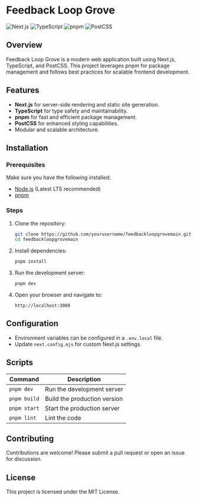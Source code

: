 # Feedback Loop Grove

![Next.js](https://img.shields.io/badge/Next.js-13-blue.svg?style=for-the-badge&logo=nextdotjs)
![TypeScript](https://img.shields.io/badge/TypeScript-4-blue.svg?style=for-the-badge&logo=typescript)
![pnpm](https://img.shields.io/badge/pnpm-8-orange.svg?style=for-the-badge&logo=pnpm)
![PostCSS](https://img.shields.io/badge/PostCSS-red.svg?style=for-the-badge&logo=postcss)

## Overview
Feedback Loop Grove is a modern web application built using Next.js, TypeScript, and PostCSS. This project leverages pnpm for package management and follows best practices for scalable frontend development.

## Features
- **Next.js** for server-side rendering and static site generation.
- **TypeScript** for type safety and maintainability.
- **pnpm** for fast and efficient package management.
- **PostCSS** for enhanced styling capabilities.
- Modular and scalable architecture.

## Installation

### Prerequisites
Make sure you have the following installed:
- [Node.js](https://nodejs.org/) (Latest LTS recommended)
- [pnpm](https://pnpm.io/)

### Steps
1. Clone the repository:
   ```sh
   git clone https://github.com/yourusername/feedbackloopgrovemain.git
   cd feedbackloopgrovemain
   ```
2. Install dependencies:
   ```sh
   pnpm install
   ```
3. Run the development server:
   ```sh
   pnpm dev
   ```
4. Open your browser and navigate to:
   ```
   http://localhost:3000
   ```

## Configuration
- Environment variables can be configured in a `.env.local` file.
- Update `next.config.mjs` for custom Next.js settings.

## Scripts
| Command       | Description                     |
|--------------|---------------------------------|
| `pnpm dev`   | Run the development server     |
| `pnpm build` | Build the production version   |
| `pnpm start` | Start the production server    |
| `pnpm lint`  | Lint the code                  |

## Contributing
Contributions are welcome! Please submit a pull request or open an issue for discussion.

## License
This project is licensed under the MIT License.
